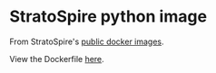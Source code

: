 # StratoSpire python image

From StratoSpire's [public docker images](https://github.com/StratoSpire/image-docker-public).

View the Dockerfile [here](https://github.com/StratoSpire/image-docker-public/blob/main/images/python/latest/Dockerfile).
